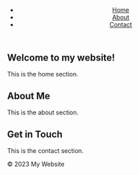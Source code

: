 <!DOCTYPE html>
<html lang="en">
<head>
	<meta charset="UTF-8">
	<meta name="viewport" content="width=device-width, initial-scale=1.0">
	<title>My Website</title>
	<link rel="stylesheet" href="styles.css">
</head>
<body>
	<header>
		<nav>
			<ul>
				<li><a href="#home">Home</a></li>
				<li><a href="#about">About</a></li>
				<li><a href="#contact">Contact</a></li>
			</ul>
		</nav>
	</header>
	<main>
		<section id="home">
			<h1>Welcome to my website!</h1>
			<p>This is the home section.</p>
		</section>
		<section id="about">
			<h1>About Me</h1>
			<p>This is the about section.</p>
		</section>
		<section id="contact">
			<h1>Get in Touch</h1>
			<p>This is the contact section.</p>
		</section>
	</main>
	<footer>
		<p>&copy; 2023 My Website</p>
	</footer>
	<script src="script.js"></script>
</body>
</html>

